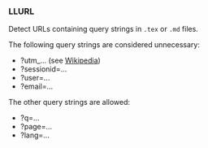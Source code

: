 <!-- markdownlint-disable MD041 -->
<!-- detect unnecessary info in URLs -->

### LLURL

Detect URLs containing query strings in `.tex` or `.md` files.

The following query strings are considered unnecessary:

* ?utm_... (see [Wikipedia](https://en.wikipedia.org/wiki/UTM_parameters))
* ?sessionid=...
* ?user=...
* ?email=...

The other query strings are allowed:

* ?q=...
* ?page=...
* ?lang=...
